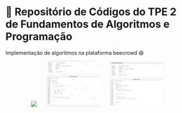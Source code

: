 # 👋 Repositório de Códigos do TPE 2 de Fundamentos de Algoritmos e Programação

<p> Implementação de algoritmos na plataforma beecrowd 😄

<p align="center">
  <img src="imagens/1174 - Seleçao em Vetor I.png" width="150" style="margin-right: 20px;">
  <img src="imagens/1175 - Troca em Vetor I.png" width="150" style="margin-right: 20px;">
  <img src="imagens/1176 - Fibonacci em Vetor.png" width="150">
</p>




